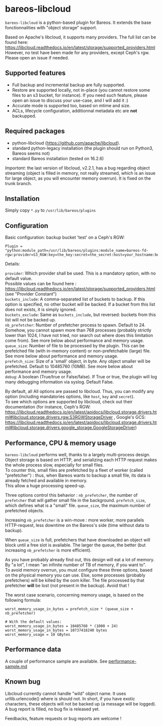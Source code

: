 bareos-libcloud
===

`bareos-libcloud` is a python-based plugin for Bareos.
It extends the base fonctionnalities with "object storage" support.

Based on Apache's libcloud, it supports many providers. The full list can be found here: https://libcloud.readthedocs.io/en/latest/storage/supported_providers.html
However, no test have been made for any providers, except Ceph's rgw. Please open an issue if needed.

Supported features
---
- Full backup and incremental backup are fully supported.
- Restore are supported locally, not in-place (you cannot restore some files to an s3 bucket, for instance). If you need such feature, please open an issue to discuss your use-case, and I will add it :)
- Accurate mode is supported too, based on mtime and size.
- ACLs, lifecycle configuration, additionnal metadata etc are **not** backupped.

Required packages
---

- python-libcloud (https://github.com/apache/libcloud).
- standard python-legacy installation (the plugin should run on Python3, Bareos seems not)
- standard Bareos installation (tested on 16.2.6)

*Important*: the last version of libcloud, v2.2.1, has a bug regarding object streaming (object is filled in memory, not really streamed, which is an issue for large object, as you will encounter memory overrun). It is fixed on the trunk branch.

Installation
---
Simply copy `*.py` to `/usr/lib/bareos/plugins`


Configuration
---

Basic configuration: backup bucket 'test' on a Ceph's RGW:
```
Plugin = "python:module_path=/usr/lib/bareos/plugins:module_name=bareos-fd-rgw:provider=S3_RGW:key=the_key:secret=the_secret:host=your_hostname:buckets_include=test"
```

Details:

`provider`: Which provider shall be used. This is a mandatory option, with no default value.  
Possible values can be found here : https://libcloud.readthedocs.io/en/latest/storage/supported_providers.html (see "Provider Constant")  
`buckets_include`: A comma-separated list of buckets to backup. If this option is specified, no other bucket will be backed. If a bucket from this list does not exists, it is simply ignored.  
`buckets_exclude`: Same as `buckets_include`, but reversed: buckets from this list will not be backed up.  
`nb_prefetcher`: Number of prefetcher process to spawn. Default to 24. Somehow, you cannot spawn more than 768 processes (probably strictly lower than 1024, I have not tried, nor search out where does this limitation come from). See more below about performance and memory usage.  
`queue_size`: Number of file to be processed by the plugin. This can be prefetched file (with in-memory content) or non-prefetchable (large) file. See more below about performance and memory usage.  
`prefetch_size`: Size of a 'small' object, in byte. Any object smaller will be prefetched. Default to 10485760 (10MB). See more below about performance and memory usage.  
`debug`: A boolean (True/true or False/false). If True or true, the plugin will log many debugging information via syslog. Default False.  


By default, all
All options are passed to libcloud. Thus, you can modify any option (including mandatories options, like `host`, `key` and `secret`).  
To see which options are supported by libcloud, check out their documentation (for instance, Ceph's RGW: https://libcloud.readthedocs.io/en/latest/apidocs/libcloud.storage.drivers.html#libcloud.storage.drivers.rgw.S3RGWStorageDriver , Google's GCS: https://libcloud.readthedocs.io/en/latest/apidocs/libcloud.storage.drivers.html#libcloud.storage.drivers.google_storage.GoogleStorageDriver)


Performance, CPU & memory usage
---

`bareos-libcloud` performs well, thanks to a largely multi-process design.  
Object storage is based on HTTP, and serializing each HTTP request makes the whole process slow, especially for small files.  
To counter this, small files are prefetched by a fleet of worker (called "prefetcher") : thus, when Bareos wants to backup a small file, its data is already fetched and available in memory.  
This allow a huge processing speed-up.  

Three options control this behavior : `nb_prefetcher`, the number of `prefetcher` that will gather small file in the background. `prefetch_size`, which defines what is a "small" file. `queue_size`, the maximum number of prefetched objects.  

Increasing `nb_prefetcher` is a win-move : more worker, more parallels HTTP-request, less downtime on the Bareos's side (time without data to backup).  

When `queue_size` is full, prefetchers that have downloaded an object will block until a free slot is available. The larger the queue, the better (but increasing `nb_prefetcher` is more efficient).  

As you have probably already find out, this design will eat a lot of memory. By "a lot", I mean "an infinite number of TB of memory, if you want to".  
To avoid memory overrun, you must configure these three options, based on the physical memory you can use. Else, some processes (probably prefetchers) will be killed by the oom killer. The file processed by that prefetcher **will** be lost (not present in the backup). Avoid that !  

The worst case scenario, concerning memory usage, is based on the following formula:  
```
worst_memory_usage_in_bytes = prefetch_size * (queue_size + nb_prefetcher)

# With the default values:
worst_memory_usage_in_bytes = 10485760 * (1000 + 24)
worst_memory_usage_in_bytes = 10737418240 bytes
worst_memory_usage = 10 GBytes
```

Performance data
---

A couple of performance sample are available. See [performance-sample.md](performance-sample.md)


Known bug
---

Libcloud currently cannot handle "wild" object name. It uses urllib.urlencode() where is should not. In short, if you have exotic characters, these objects will not be backed up (a message will be logged).  
A bug report is filled, no bug fix is released yet.



Feedbacks, feature requests or bug reports are welcome !
